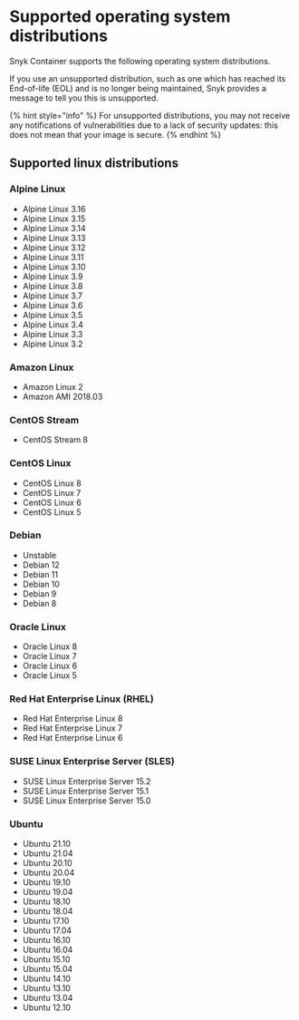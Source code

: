 # Supported operating system distributions

Snyk Container supports the following operating system distributions.

If you use an unsupported distribution, such as one which has reached its End-of-life (EOL) and is no longer being maintained, Snyk provides a message to tell you this is unsupported.

{% hint style="info" %}
For unsupported distributions, you may not receive any notifications of vulnerabilities due to a lack of security updates: this does not mean that your image is secure.
{% endhint %}

## Supported linux distributions

### Alpine Linux

* Alpine Linux 3.16
* Alpine Linux 3.15
* Alpine Linux 3.14
* Alpine Linux 3.13
* Alpine Linux 3.12
* Alpine Linux 3.11
* Alpine Linux 3.10
* Alpine Linux 3.9
* Alpine Linux 3.8
* Alpine Linux 3.7
* Alpine Linux 3.6
* Alpine Linux 3.5
* Alpine Linux 3.4
* Alpine Linux 3.3
* Alpine Linux 3.2

### Amazon Linux

* Amazon Linux 2
* Amazon AMI 2018.03

### CentOS Stream

* CentOS Stream 8

### CentOS Linux

* CentOS Linux 8
* CentOS Linux 7
* CentOS Linux 6
* CentOS Linux 5

### Debian

* Unstable
* Debian 12
* Debian 11
* Debian 10
* Debian 9
* Debian 8

### Oracle Linux

* Oracle Linux 8
* Oracle Linux 7
* Oracle Linux 6
* Oracle Linux 5

### Red Hat Enterprise Linux (RHEL)

* Red Hat Enterprise Linux 8
* Red Hat Enterprise Linux 7
* Red Hat Enterprise Linux 6

### SUSE Linux Enterprise Server (SLES)

* SUSE Linux Enterprise Server 15.2
* SUSE Linux Enterprise Server 15.1
* SUSE Linux Enterprise Server 15.0

### Ubuntu

* Ubuntu 21.10
* Ubuntu 21.04
* Ubuntu 20.10
* Ubuntu 20.04
* Ubuntu 19.10
* Ubuntu 19.04
* Ubuntu 18.10
* Ubuntu 18.04
* Ubuntu 17.10
* Ubuntu 17.04
* Ubuntu 16.10
* Ubuntu 16.04
* Ubuntu 15.10
* Ubuntu 15.04
* Ubuntu 14.10
* Ubuntu 13.10
* Ubuntu 13.04
* Ubuntu 12.10
